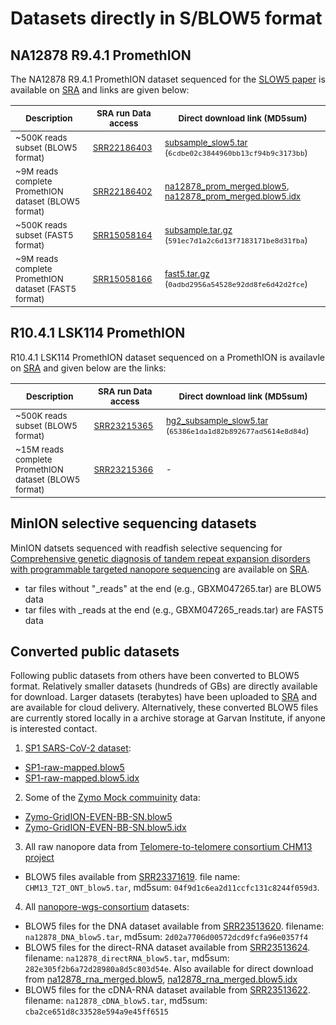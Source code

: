 # Datasets directly in S/BLOW5 format

## NA12878 R9.4.1 PromethION

The NA12878 R9.4.1 PromethION dataset sequenced for the [SLOW5 paper](https://www.nature.com/articles/s41587-021-01147-4) is available on [SRA](https://www.ncbi.nlm.nih.gov/sra/?term=SRS9414678) and links are given below:

| <sub>Description</sub>                                          | <sub>SRA run Data access</sub>                                                                                         | <sub>Direct download link (MD5sum)</sub>  | 
|------------------------------------------------------|------------------------------------------------------------------------------------------------------------|----------------------|
| <sub>~500K reads subset (BLOW5 format)</sub>                    | <sub>[SRR22186403](https://trace.ncbi.nlm.nih.gov/Traces/?view=run_browser&acc=SRR22186403&display=data-access)</sub> |     <sub>[subsample_slow5.tar](https://slow5.page.link/na12878_prom_sub_slow5)</sub> <sub>(`6cdbe02c3844960bb13cf94b9c3173bb`)</sub> |
| <sub>~9M reads complete PromethION dataset (BLOW5 format)</sub> | <sub>[SRR22186402](https://trace.ncbi.nlm.nih.gov/Traces/?view=run_browser&acc=SRR22186402&display=data-access)</sub> | <sub>[na12878_prom_merged.blow5](https://slow5.page.link/na12878_prom_slow5)</sub><sub>, </sub><sub>[na12878_prom_merged.blow5.idx](https://slow5.page.link/na12878_prom_slow5_idx)</sub>                          | 
| <sub>~500K reads subset (FAST5 format)</sub>                    | <sub>[SRR15058164](https://trace.ncbi.nlm.nih.gov/Traces/?view=run_browser&acc=SRR15058164&display=data-access)</sub> | <sub>[subsample.tar.gz](https://slow5.page.link/na12878_prom_sub)</sub> <sub>(`591ec7d1a2c6d13f7183171be8d31fba`)</sub> |
| <sub>~9M reads complete PromethION dataset (FAST5 format)</sub> | <sub>[SRR15058166](https://trace.ncbi.nlm.nih.gov/Traces/?view=run_browser&acc=SRR15058166&display=data-access)</sub> | <sub>[fast5.tar.gz](https://slow5.page.link/na12878_prom)</sub>   <sub>(`0adbd2956a54528e92dd8fe6d42d2fce`)</sub> |

## R10.4.1 LSK114 PromethION

R10.4.1 LSK114 PromethION dataset sequenced on a PromethION is availavle on [SRA](https://www.ncbi.nlm.nih.gov/sra/?term=SRS16575602)  and given below are the links:

| <sub>Description</sub>                                          | <sub>SRA run Data access</sub>                                                                                         | <sub>Direct download link (MD5sum)</sub>  | 
|------------------------------------------------------|------------------------------------------------------------------------------------------------------------|----------------------|
| <sub>~500K reads subset (BLOW5 format)</sub>                    | <sub>[SRR23215365](https://trace.ncbi.nlm.nih.gov/Traces/?view=run_browser&acc=SRR23215365&display=data-access)</sub> |     <sub>[hg2_subsample_slow5.tar](https://slow5.page.link/hg2_prom_sub_slow5)</sub> <sub>(`65386e1da1d82b892677ad5614e8d84d`)</sub> |
| <sub>~15M reads complete PromethION dataset (BLOW5 format)</sub> | <sub>[SRR23215366](https://trace.ncbi.nlm.nih.gov/Traces/?view=run_browser&acc=SRR23215366&display=data-access)</sub> | <sub> - </sub>                         | 

## MinION selective sequencing datasets

MinION datsets sequenced with readfish selective sequencing for [Comprehensive genetic diagnosis of tandem repeat expansion disorders with programmable targeted nanopore sequencing](https://www.science.org/doi/10.1126/sciadv.abm5386) are available on [SRA](https://trace.ncbi.nlm.nih.gov/Traces/?view=study&acc=SRP349335).
- tar files without "_reads" at the end (e.g., GBXM047265.tar) are BLOW5 data
- tar files with _reads at the end (e.g., GBXM047265_reads.tar) are FAST5 data

## Converted public datasets

Following public datasets from others have been converted to BLOW5 format. Relatively smaller datasets (hundreds of GBs) are directly available for download. Larger datasets (terabytes) have been uploaded to [SRA](https://www.ncbi.nlm.nih.gov/bioproject/PRJNA932454) and are available for cloud delivery. Alternatively, these converted BLOW5 files are currently stored locally in a archive storage at Garvan Institute, if anyone is interested contact.

1. [SP1 SARS-CoV-2 dataset](https://community.artic.network/t/links-to-raw-fast5-fastq-data-for-artic-protocol/17):
- [SP1-raw-mapped.blow5](https://slow5.page.link/SP1-raw-mapped)
- [SP1-raw-mapped.blow5.idx](https://slow5.page.link/SP1-raw-mapped-idx)

2. Some of the [Zymo Mock commuinity](https://github.com/LomanLab/mockcommunity) data:
- [Zymo-GridION-EVEN-BB-SN.blow5](https://slow5.page.link/Zymo-GridION-EVEN-BB-SN)
- [Zymo-GridION-EVEN-BB-SN.blow5.idx](https://slow5.page.link/Zymo-GridION-EVEN-BB-SN-idx)

3. All raw nanopore data from [Telomere-to-telomere consortium CHM13 project](https://github.com/marbl/CHM13)
- BLOW5 files available from [SRR23371619](https://trace.ncbi.nlm.nih.gov/Traces/?view=run_browser&acc=SRR23371619&display=data-access). file name: `CHM13_T2T_ONT_blow5.tar`, md5sum: `04f9d1c6ea2d11ccfc131c8244f059d3`.

4. All [nanopore-wgs-consortium](https://github.com/nanopore-wgs-consortium/NA12878) datasets:
- BLOW5 files for the DNA dataset available from [SRR23513620](https://trace.ncbi.nlm.nih.gov/Traces/?view=run_browser&acc=SRR23513620&display=data-access). filename: `na12878_DNA_blow5.tar`, md5sum: `2d02a7706d00572dcd9fcfa96e0357f4`
- BLOW5 files for the direct-RNA dataset available from [SRR23513624](https://trace.ncbi.nlm.nih.gov/Traces/?view=run_browser&acc=SRR23513624&display=data-access). filename: `na12878_directRNA_blow5.tar`, md5sum: `282e305f2b6a72d28980a8d5c803d54e`. Also available for direct download from [na12878_rna_merged.blow5](https://slow5.page.link/na12878_rna), [na12878_rna_merged.blow5.idx](https://slow5.page.link/na12878_rna_idx)
- BLOW5 files for the cDNA-RNA dataset available from [SRR23513622](https://trace.ncbi.nlm.nih.gov/Traces/?view=run_browser&acc=SRR23513622&display=data-access). filename: `na12878_cDNA_blow5.tar`, md5sum: `cba2ce651d8c33528e594a9e45ff6515`



